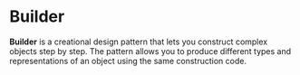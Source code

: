 Builder
===

**Builder** is a creational design pattern that lets you construct complex objects step by step. The pattern allows you
to produce different types and representations of an object using the same construction code.